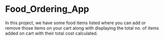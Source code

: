 # Food_Ordering_App
In this project, we have some food items listed where you can add or remove those items on your cart along with displaying the total no. of items added on cart with their total cost calculated.  
